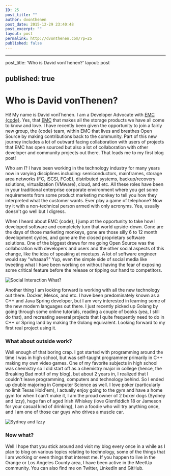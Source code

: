 ```yaml
---
ID: 25
post_title: ""
author: dvonthenen
post_date: 2015-12-29 23:40:48
post_excerpt: ""
layout: post
permalink: http://dvonthenen.com/?p=25
published: false
---
```

* * *

post_title: 'Who is David vonThenen?' layout: post

## published: true

# Who is David vonThenen?

Hi! My name is David vonThenen. I am a Developer Advocate with [EMC {code}][1]. Yes, that [EMC][2] that makes all the storage products we have all come to know and love. I have recently been given the opportunity to join a fairly new group, the {code} team, within EMC that lives and breathes Open Source by making contributions back to the community. Part of this new journey includes a lot of outward facing collaboration with users of projects that EMC has open sourced but also a lot of collaboration with other developer and community projects out there. That leads me to my first blog post!

Who am I? I have been working in the technology industry for many years now in varying disciplines including: semiconductors, mainframes, storage area networks (FC, iSCSI, FCoE), distributed systems, backup/recovery solutions, virtualization (VMware), cloud, and etc. All these roles have been in your traditional enterprise corporate environment where you get some requirements from some product marketing monkey to tell you how they interpreted what the customer wants. Ever play a game of telephone? Now try it with a non-technical person armed with only acronyms. Yea, usually doesn't go well but I digress.

When I heard about EMC {code}, I jump at the opportunity to take how I developed software and completely turn that world upside-down. Gone are the days of those marketing monkeys, gone are those silly 6 to 12 month development cycles, and gone are the closed proprietary software solutions. One of the biggest draws for me going Open Source was the collaboration with developers and users and the other social aspects of this change, like the idea of speaking at meetups. A lot of software engineer would say "whaaaa?" Yup, even the simple side of social media like tweeting what I have been working on without having the fear of exposing some critical feature before the release or tipping our hand to competitors.

![Social Interaction What?][3]

Another thing I am looking forward is working with all the new technology out there. Docker, Mesos, and etc. I have been predominately known as a C++ and Java Spring developer, but I am very interested in learning some of the new modern languages out there. I just recently picked up Golang by going through some online tutorials, reading a couple of books (yea, I still do that), and recreating several projects that I quite frequently need to do in C++ or Spring land by making the Golang equivalent. Looking forward to my first real project using it.

### What about outside work?

Well enough of that boring crap. I got started with programming around the time I was in high school, but was self-taught programmer primarily in C++ making my own video games. One of my favorite subjects in high school was chemistry so I did start off as a chemistry major in college (hence, the Breaking Bad motif of my blog), but about 2 years in, I realized that I couldn't leave programming, computers and technology behind. So I ended up double majoring in Computer Science as well. I love poker (particularly no limit Texas Hold'em), I actually enjoy going to the gym and have a home gym for when I can't make it, I am the proud owner of 2 boxer dogs (Sydney and Izzy), huge fan of aged Irish Whiskey (love Glenfiddich 18 or Jameson for your casual kind of drinking), I am a foodie who will try anything once, and I am one of those car guys who drives a muscle car.

![Sydney and Izzy][4]

### Now what?

Well I hope that you stick around and visit my blog every once in a while as I plan to blog on various topics relating to technology, some of the things that I am working or even things that interest me. If you happen to live in the Orange or Los Angeles County area, I have been active in the MeetUp community. You can also find me on Twitter, LinkedIn and GitHub.

 [1]: http://emccode.github.io/
 [2]: http://www.emc.com/
 [3]: https://github.com/dvonthenen/blog/blob/master/images/social.jpg
 [4]: https://github.com/dvonthenen/blog/blob/master/images/sydneyandizzy.jpg